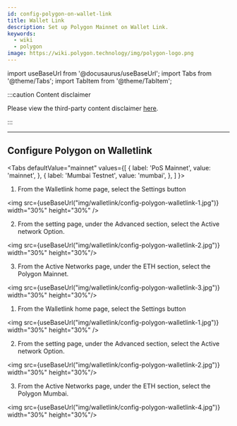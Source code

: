 ```yaml
---
id: config-polygon-on-wallet-link
title: Wallet Link
description: Set up Polygon Mainnet on Wallet Link.
keywords:
  - wiki
  - polygon
image: https://wiki.polygon.technology/img/polygon-logo.png
---
```


import useBaseUrl from '@docusaurus/useBaseUrl';
import Tabs from '@theme/Tabs';
import TabItem from '@theme/TabItem';

:::caution Content disclaimer

Please view the third-party content disclaimer [<ins>here</ins>](https://github.com/0xPolygon/wiki/blob/master/CONTENT_DISCLAIMER.md).

:::

---

## Configure Polygon on Walletlink

<Tabs
  defaultValue="mainnet"
  values={[
    { label: 'PoS Mainnet', value: 'mainnet', },
    { label: 'Mumbai Testnet', value: 'mumbai', },
  ]
}>

<TabItem value="mainnet">

1. From the Walletlink home page, select the Settings button

<img src={useBaseUrl("img/walletlink/config-polygon-walletlink-1.jpg")} width="30%" height="30%" />

2. From the setting page, under the Advanced section, select the Active network Option.

<img src={useBaseUrl("img/walletlink/config-polygon-walletlink-2.jpg")} width="30%" height="30%"/>

3. From the Active Networks page, under the ETH section, select the Polygon Mainnet.

<img src={useBaseUrl("img/walletlink/config-polygon-walletlink-3.jpg")} width="30%" height="30%"/>

</TabItem>

<TabItem value="mumbai">

1. From the Walletlink home page, select the Settings button

<img src={useBaseUrl("img/walletlink/config-polygon-walletlink-1.jpg")} width="30%" height="30%" />

2. From the setting page, under the Advanced section, select the Active network Option.

<img src={useBaseUrl("img/walletlink/config-polygon-walletlink-2.jpg")} width="30%" height="30%"/>

3. From the Active Networks page, under the ETH section, select the Polygon Mumbai.

<img src={useBaseUrl("img/walletlink/config-polygon-walletlink-4.jpg")} width="30%" height="30%"/>
</TabItem>


</Tabs>
